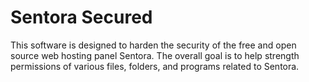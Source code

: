 Sentora Secured
==============

This software is designed to harden the security of the free and open source web hosting panel Sentora. The overall goal is to help strength permissions of various files, folders, and programs related to Sentora.
